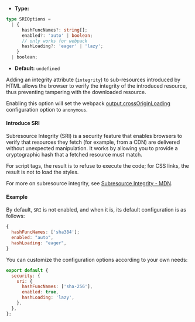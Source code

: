 - **Type:**

```ts
type SRIOptions =
  | {
      hashFuncNames?: string[];
      enabled?: 'auto' | boolean;
      // only works for webpack
      hashLoading?: 'eager' | 'lazy';
    }
  | boolean;
```

- **Default:** `undefined`

Adding an integrity attribute (`integrity`) to sub-resources introduced by HTML allows the browser to verify the integrity of the introduced resource, thus preventing tampering with the downloaded resource.

Enabling this option will set the webpack [output.crossOriginLoading](https://webpack.js.org/configuration/output/#outputcrossoriginloading) configuration option to `anonymous`.

#### Introduce SRI

Subresource Integrity (SRI) is a security feature that enables browsers to verify that resources they fetch (for example, from a CDN) are delivered without unexpected manipulation. It works by allowing you to provide a cryptographic hash that a fetched resource must match.

For script tags, the result is to refuse to execute the code; for CSS links, the result is not to load the styles.

For more on subresource integrity, see [Subresource Integrity - MDN](https://developer.mozilla.org/en-US/docs/Web/Security/Subresource_Integrity).

#### Example

By default, `SRI` is not enabled, and when it is, its default configuration is as follows:

```js
{
  hashFuncNames: ['sha384'];
  enabled: "auto",
  hashLoading: "eager",
}
```

You can customize the configuration options according to your own needs:

```js
export default {
  security: {
    sri: {
      hashFuncNames: ['sha-256'],
      enabled: true,
      hashLoading: 'lazy',
    },
  },
};
```
